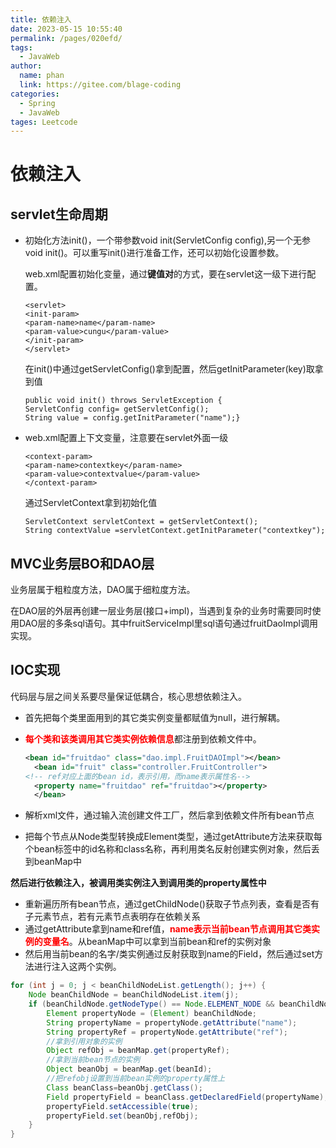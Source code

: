 ```yaml
---
title: 依赖注入
date: 2023-05-15 10:55:40
permalink: /pages/020efd/
tags: 
  - JavaWeb
author: 
  name: phan
  link: https://gitee.com/blage-coding
categories: 
  - Spring
  - JavaWeb
tages: Leetcode
---
```

# 依赖注入

## servlet生命周期

- 初始化方法init()，一个带参数void init(ServletConfig config),另一个无参void init()。可以重写init()进行准备工作，还可以初始化设置参数。

  web.xml配置初始化变量，通过**键值对**的方式，要在servlet这一级下进行配置。

  ```
  <servlet>
  <init-param>
  <param-name>name</param-name>
  <param-value>cungu</param-value>
  </init-param>
  </servlet>
  ```

  在init()中通过getServletConfig()拿到配置，然后getInitParameter(key)取拿到值

  ```
  public void init() throws ServletException {
  ServletConfig config= getServletConfig();
  String value = config.getInitParameter("name");}
  ```

- web.xml配置上下文变量，注意要在servlet外面一级

  ```
  <context-param>
  <param-name>contextkey</param-name>
  <param-value>contextvalue</param-value>
  </context-param>
  ```

  通过ServletContext拿到初始化值

  ```
  ServletContext servletContext = getServletContext();
  String contextValue =servletContext.getInitParameter("contextkey");
  ```

## MVC业务层BO和DAO层

业务层属于粗粒度方法，DAO属于细粒度方法。

在DAO层的外层再创建一层业务层(接口+impl)，当遇到复杂的业务时需要同时使用DAO层的多条sql语句。其中fruitServiceImpl里sql语句通过fruitDaoImpl调用实现。

## IOC实现

代码层与层之间关系要尽量保证低耦合，核心思想依赖注入。

- 首先把每个类里面用到的其它类实例变量都赋值为null，进行解耦。

- <font color='red'>**每个类和该类调用其它类实例依赖信息**</font>都注册到依赖文件中。

  ```xml
  <bean id="fruitdao" class="dao.impl.FruitDAOImpl"></bean>
  	<bean id="fruit" class="controller.FruitController">
  <!-- ref对应上面的bean id，表示引用，而name表示属性名-->
  	<property name="fruitdao" ref="fruitdao"></property>
  	</bean>
  ```

- 解析xml文件，通过输入流创建文件工厂，然后拿到依赖文件所有bean节点

- 把每个节点从Node类型转换成Element类型，通过getAttribute方法来获取每个bean标签中的id名称和class名称，再利用类名反射创建实例对象，然后丢到beanMap中

**然后进行依赖注入，被调用类实例注入到调用类的property属性中**

- 重新遍历所有bean节点，通过getChildNode()获取子节点列表，查看是否有子元素节点，若有元素节点表明存在依赖关系
- 通过getAttribute拿到name和ref值，<font color='red'>**name表示当前bean节点调用其它类实例的变量名**</font>。从beanMap中可以拿到当前bean和ref的实例对象
- 然后用当前bean的名字/类实例通过反射获取到name的Field，然后通过set方法进行注入这两个实例。

```java
for (int j = 0; j < beanChildNodeList.getLength(); j++) {
    Node beanChildNode = beanChildNodeList.item(j);
    if (beanChildNode.getNodeType() == Node.ELEMENT_NODE && beanChildNode.getNodeName().equals("property")) {
        Element propertyNode = (Element) beanChildNode;
        String propertyName = propertyNode.getAttribute("name");
        String propertyRef = propertyNode.getAttribute("ref");
        //拿到引用对象的实例
        Object refObj = beanMap.get(propertyRef);
        //拿到当前bean节点的实例
        Object beanObj = beanMap.get(beanId);
        //把refobj设置到当前bean实例的property属性上
        Class beanClass=beanObj.getClass();
        Field propertyField = beanClass.getDeclaredField(propertyName);
        propertyField.setAccessible(true);
        propertyField.set(beanObj,refObj);
    }
}
```
